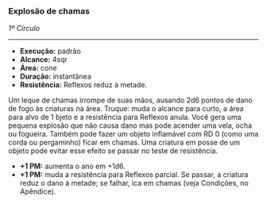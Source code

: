 ### Explosão de chamas
*1º Círculo*
___
- **Execução:** padrão
- **Alcance:** 4sqr
- **Área:** cone
- **Duração:** instantânea
- **Resistência:** Reflexos reduz à metade.

Um leque de chamas irrompe de suas mãos,  ausando 2d6 pontos de dano de fogo às criaturas na área. Truque: muda o alcance para curto, a área para alvo de 1  bjeto e a resistência para Reflexos anula. Você gera uma pequena explosão que não causa dano mas pode acender uma vela,  ocha ou fogueira. Também pode fazer um objeto inflamável com RD 0 (como uma corda ou pergaminho) ficar em chamas. Uma criatura em posse de um objeto pode evitar esse efeito se passar no teste de resistência.

- **+1 PM:** aumenta o  ano em +1d6.
- **+1 PM:** muda a resistência para Reflexos parcial. Se passar, a criatura reduz o dano à metade; se falhar,  ica em chamas (veja Condições, no Apêndice). 
